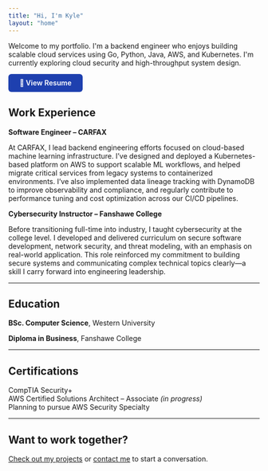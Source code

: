 ```yaml
---
title: "Hi, I'm Kyle"
layout: "home"
---
```


Welcome to my portfolio. I'm a backend engineer who enjoys building scalable cloud services using Go, Python, Java, AWS, and Kubernetes. I'm currently exploring cloud security and high-throughput system design.

<a href="https://drive.google.com/file/d/14DsY5VzXFPrSryY2zSweM4k0u86V_oDe/view?usp=drive_link" target="_blank" style="
  background-color: #1e40af;
  color: white;
  padding: 0.6rem 1.4rem;
  border-radius: 6px;
  font-weight: 600;
  text-decoration: none;
  display: inline-block;
  transition: background-color 0.2s ease;
">
  📄 View Resume
</a>

<style>
  a[href*="google.com"]:hover {
    background-color: #1e3a8a;
  }
</style>



## Work Experience

**Software Engineer – CARFAX**

At CARFAX, I lead backend engineering efforts focused on cloud-based machine learning infrastructure. I’ve designed and deployed a Kubernetes-based platform on AWS to support scalable ML workflows, and helped migrate critical services from legacy systems to containerized environments. I’ve also implemented data lineage tracking with DynamoDB to improve observability and compliance, and regularly contribute to performance tuning and cost optimization across our CI/CD pipelines.

**Cybersecurity Instructor – Fanshawe College**

Before transitioning full-time into industry, I taught cybersecurity at the college level. I developed and delivered curriculum on secure software development, network security, and threat modeling, with an emphasis on real-world application. This role reinforced my commitment to building secure systems and communicating complex technical topics clearly—a skill I carry forward into engineering leadership.

---

## Education

**BSc. Computer Science**, Western University 

**Diploma in Business**, Fanshawe College

---

## Certifications

CompTIA Security+  
AWS Certified Solutions Architect – Associate *(in progress)*  
Planning to pursue AWS Security Specialty  

---

## Want to work together?

[Check out my projects](/projects) or [contact me](/contact) to start a conversation.
